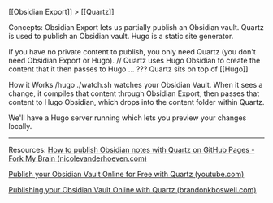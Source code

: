 [[Obsidian Export]] > [[Quartz]]

Concepts:
Obsidian Export lets us partially publish an Obsidian vault.
Quartz is used to publish an Obsidian vault.
Hugo is a static site generator.

If you have no private content to publish, you only need Quartz (you don't need Obsidian Export or Hugo).
	// Quartz uses Hugo Obsidian to create the content that it then passes to Hugo ... ??? Quartz sits on top of [[Hugo]]

How it Works
/hugo ./watch.sh watches your Obsidian Vault. When it sees a change, it compiles that content through Obsidian Export, then passes that content to Hugo Obsidian, which drops into the content folder within Quartz.

We'll have a Hugo server running which lets you preview your changes locally.



---
Resources:
[How to publish Obsidian notes with Quartz on GitHub Pages - Fork My Brain (nicolevanderhoeven.com)](https://notes.nicolevanderhoeven.com/How+to+publish+Obsidian+notes+with+Quartz+on+GitHub+Pages)

[Publish your Obsidian Vault Online for Free with Quartz (youtube.com)](https://www.youtube.com/watch?v=ITiiuBNVue0)

[Publishing your Obsidian Vault Online with Quartz (brandonkboswell.com)](https://brandonkboswell.com/blog/Publishing-your-Obsidian-Vault-Online-with-Quartz/)